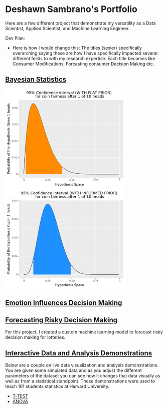# Deshawn Sambrano's Portfolio

Here are a few different project that demonstrate my versatility as a Data Scientist, Applied Scientist, and Machine Learning Engineer.

<!-- ${toc} -->

<!-- __TOC__ -->

Dev Plan:

- Here is how I would change this: The titles (sexier) specifically overarching saying these are how I have specifically impacted several different feilds to with my research expertise.
Each title becomes like Consumer Modifications, Forcasting consumer Decision Making etc.

## [Bayesian Statistics](bayes/bayes.md)


<img src="bayes/output_3_1.png" alt="drawing" style="width: 40vw;"/>
<img src="bayes/output_6_1.png" alt="drawing" style="width: 40vw;"/>



## [Emotion Influences Decision Making](bayes/bayes.md)
<!-- ![](bayes/output_3_1.png) -->

## [Forecasting Risky Decision Making](bayes/bayes.md)

For this project, I created a custom machine learning model to forecast risky decision making for lotteries. 
<!-- ![](bayes/output_3_1.png) -->

## [Interactive Data and Analysis Demonstrations](bayes/bayes.md)
<!-- ![](bayes/output_3_1.png) -->

Below are a couple on live data visualization and analysis demonstrations. You are given some simulated data and as you adjust the different parameters of the dataset you can see how it changes that data visually as well as from a statistical standpoint. These demonstrations were used to teach 101 students statistics at Harvard University.

- [T-TEST](https://dsambrano.shinyapps.io/T-Test/)
- [ANOVA](https://dsambrano.shinyapps.io/ANOVA/)
